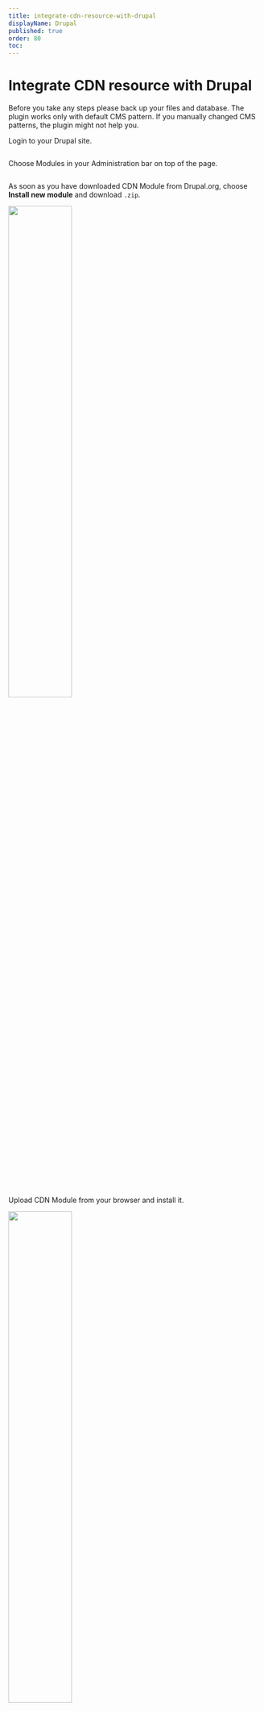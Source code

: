 ```yaml
---
title: integrate-cdn-resource-with-drupal
displayName: Drupal
published: true
order: 80
toc:
---
```

# Integrate CDN resource with Drupal

Before you take any steps please back up your files and database. The plugin works only with default CMS pattern. If you manually changed CMS patterns, the plugin might not help you.

Login to your Drupal site.

<img src="https://assets.gcore.pro/docs/cdn/getting-started/integrate-cdn-with-cms/integrate-cdn-resource-with-drupal/1.png" alt="">

Choose Modules in your Administration bar on top of the page.

<img src="https://assets.gcore.pro/docs/cdn/getting-started/integrate-cdn-with-cms/integrate-cdn-resource-with-drupal/2.png" alt="">

As soon as you have downloaded CDN Module from Drupal.org, choose **Install new module** and download ```.zip```. 

<img src="https://assets.gcore.pro/docs/cdn/getting-started/integrate-cdn-with-cms/integrate-cdn-resource-with-drupal/3.png" alt="" width="50%">  
  
Upload CDN Module from your browser and install it.  

<img src="https://assets.gcore.pro/docs/cdn/getting-started/integrate-cdn-with-cms/integrate-cdn-resource-with-drupal/4.png" alt="" width="50%">  
  
If the installation was successful, you will see the following. 

<img src="https://assets.gcore.pro/docs/cdn/getting-started/integrate-cdn-with-cms/integrate-cdn-resource-with-drupal/5.png" alt="" width="50%">  
  
As soon as the CDN Module is successfully installed, get back to the modules list and scroll down to CDN. Choose **Enable** and Save configuration.

<img src="https://assets.gcore.pro/docs/cdn/getting-started/integrate-cdn-with-cms/integrate-cdn-resource-with-drupal/6.png" alt="" width="50%">

Select Configure in the CDN Module.

<img src="https://assets.gcore.pro/docs/cdn/getting-started/integrate-cdn-with-cms/integrate-cdn-resource-with-drupal/7.png" alt="" width="50%">  

Change the CDN module status to Enabled and save the setting by hitting the Save Configuration button.

<img src="https://assets.gcore.pro/docs/cdn/getting-started/integrate-cdn-with-cms/integrate-cdn-resource-with-drupal/8.png" alt="" width="50%">

Choose the "Details" tab on the right of the screen.

<img src="https://assets.gcore.pro/docs/cdn/getting-started/integrate-cdn-with-cms/integrate-cdn-resource-with-drupal/9.png" alt=""> 

For the Mode choose Origin Pull and enter CNAME specified in the Gcore <a href="https://accounts.gcore.com/reports/dashboard" target="_blank">Control panel</a>.

Ensure that your <a href="https://gcore.com/docs/cdn/cdn-resource-options/general/create-and-set-a-custom-domain-for-the-content-delivery-via-cdn" target="_blank">CNAME record has been configured</a> in a proper way before using it for integration.  
  
<img src="https://assets.gcore.pro/docs/cdn/getting-started/integrate-cdn-with-cms/integrate-cdn-resource-with-drupal/10.PNG" alt="" width="80%">

Scroll down and choose Far Future expiration, then click Save Configuration.

<img src="https://assets.gcore.pro/docs/cdn/getting-started/integrate-cdn-with-cms/integrate-cdn-resource-with-drupal/11.png" alt="" width="80%">

These steps are needed if you are going to deliver your CDN content via HTTPS. Choose the Other tab on the right of the CDN Module configuration screen.  

<img src="https://assets.gcore.pro/docs/cdn/getting-started/integrate-cdn-with-cms/integrate-cdn-resource-with-drupal/12.png" alt="">  

Enable HTTPS to support SSL.

<img src="https://assets.gcore.pro/docs/cdn/getting-started/integrate-cdn-with-cms/integrate-cdn-resource-with-drupal/13.png" alt=""  width="50%">

Integration has been completed! We highly recommend you to check the HTML code of your web page to ensure that URLs have been rewritten properly from your original ones to CNAME from the control panel.

To do that press **F12** or open Developers Tools in your browser, choose the Network tab and refresh the page. All static files should have your CNAME in URLs.